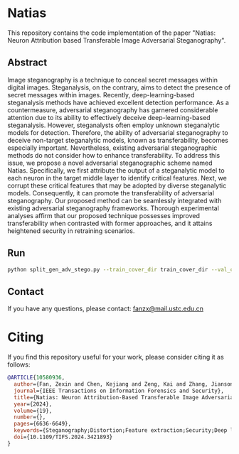 # Natias
This repository contains the code implementation of the paper "Natias: Neuron Attribution based Transferable Image Adversarial Steganography".


## Abstract
Image steganography is a technique to conceal secret messages within digital images. Steganalysis, on the contrary, aims to detect the presence of secret messages within images.
Recently, deep-learning-based steganalysis methods have achieved excellent detection performance.
As a countermeasure, adversarial steganography has garnered considerable attention due to its ability to effectively deceive deep-learning-based steganalysis. However, steganalysts often employ unknown steganalytic models for detection. Therefore, the ability of adversarial steganography to deceive non-target steganalytic models, known as transferability, becomes especially important. Nevertheless, existing adversarial steganographic methods do not consider how to enhance transferability. To address this issue, we propose a novel adversarial steganographic scheme named Natias. Specifically, we first attribute the output of a steganalytic model to each neuron in the target middle layer to identify critical features. Next, we corrupt these critical features that may be adopted by diverse steganalytic models. Consequently, it can promote the transferability of adversarial steganography. Our proposed method can be seamlessly integrated with existing adversarial steganography frameworks.
Thorough experimental analyses affirm that our proposed technique possesses improved transferability when contrasted with former approaches, and it attains heightened security in retraining scenarios.

## Run
```bash
python split_gen_adv_stego.py --train_cover_dir train_cover_dir --val_cover_dir val_cover_dir --test_cover_dir test_cover_dir --train_rho_dir train_rho_dir --val_rho_dir val_rho_dir --test_rho_dir test_rho_dir --adv_stego_dir adv_stego_dir --batch_size batch_size --model model --ckpt_dir ckpt_dir --payload payload
```

## Contact
If you have any questions, please contact: fanzx@mail.ustc.edu.cn

# Citing

If you find this repository useful for your work, please consider citing it as follows:

```bibtex
@ARTICLE{10580936,
  author={Fan, Zexin and Chen, Kejiang and Zeng, Kai and Zhang, Jiansong and Zhang, Weiming and Yu, Nenghai},
  journal={IEEE Transactions on Information Forensics and Security}, 
  title={Natias: Neuron Attribution-Based Transferable Image Adversarial Steganography}, 
  year={2024},
  volume={19},
  number={},
  pages={6636-6649},
  keywords={Steganography;Distortion;Feature extraction;Security;Deep learning;Convolutional neural networks;Source coding;Adversarial examples;transferability;attribution of deep networks;image steganography;steganalysis},
  doi={10.1109/TIFS.2024.3421893}
}
```
